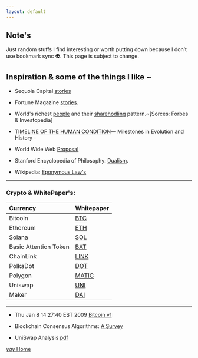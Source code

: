 ```yaml
---
layout: default
---
```


## Note's

Just random stuffs I find interesting or worth putting down because I don’t use bookmark sync 👽. This page is subject to change.


## Inspiration & some of the things I like ~

*  Sequoia Capital [stories](https://www.sequoiacap.com/india/) 

*  Fortune Magazine [stories](https://linktr.ee/fortuneindia).

*  World's richest [people](https://www.forbes.com/real-time-billionaires/#149c9fe03d78) and their [sharehodling](https://www.investopedia.com/articles/investing/012715/5-richest-people-world.asp) pattern.~[Sorces: Forbes & Investopedia]

*  [TIMELINE OF THE HUMAN CONDITION](https://www.southampton.ac.uk/~cpd/history.html)— Milestones in Evolution and History -

*  World Wide Web [Proposal](https://www.w3.org/Proposal.html)

*  Stanford Encyclopedia of Philosophy: [Dualism](https://plato.stanford.edu/entries/dualism/).

*  Wikipedia: [Eponymous Law's](https://en.m.wikipedia.org/wiki/List_of_eponymous_laws)
 
 * * *
### Crypto & WhitePaper's: 

|            Currency          |                                                                          Whitepaper                                                                                                                    |                                                                                   
|:-----------------------------|:-------------------------------------------------------------------------------------------------------------------------------------------------------------------------------------------------------|
| Bitcoin                      | [BTC](https://bitcoin.org/bitcoin.pdf)                                                                                                                                                                 |                                                                                              
| Ethereum                     | [ETH](https://blockchainlab.com/pdf/Ethereum_white_paper-a_next_generation_smart_contract_and_decentralized_application_platform-vitalik-buterin.pdf)                                                  |                                                                                              
| Solana                       | [SOL](https://solana.com/solana-whitepaper.pdf)                                                                                                                                                        |                                                                                              
| Basic Attention Token        | [BAT](https://basicattentiontoken.org/static-assets/documents/BasicAttentionTokenWhitePaper-4.pdf)                                                                     |   [[On Token Velocity]](https://basicattentiontoken.org/static-assets/documents/token-econ.pdf) |
| ChainLink                    | [LINK](https://research.chain.link/whitepaper-v2.pdf)                                                                                                                                                  |                                                                                              
| PolkaDot                     | [DOT](https://polkadot.network/PolkaDotPaper.pdf)                                                                                                                      |  [[Lightpaper]](https://polkadot.network/Polkadot-lightpaper.pdf)                              |
| Polygon                      | [MATIC](https://github.com/maticnetwork/whitepaper)                                                                                                                                                    |                                                                                              
| Uniswap                      | [UNI](https://uniswap.org/whitepaper-v3.pdf)                                                                                                                                                           |                                                                                              
| Maker                        | [DAI](https://makerdao.com/whitepaper/White%20Paper%20-The%20Maker%20Protocol_%20MakerDAO%E2%80%99s%20Multi-Collateral%20Dai%20(MCD)%20System-FINAL-%20021720.pdf)                                     |                                                                                              

 * * *

* Thu Jan 8 14:27:40 EST 2009 
  [Bitcoin v1 ](https://www.metzdowd.com/pipermail/cryptography/2009-January/014994.html)

* Blockchain Consensus Algorithms: [A Survey](https://arxiv.org/pdf/2001.07091.pdf)
* UniSwap Analysis [pdf](https://web.stanford.edu/~guillean/papers/uniswap_analysis.pdf)

[ _yay_ Home](https://srterm.github.io/srt/)
